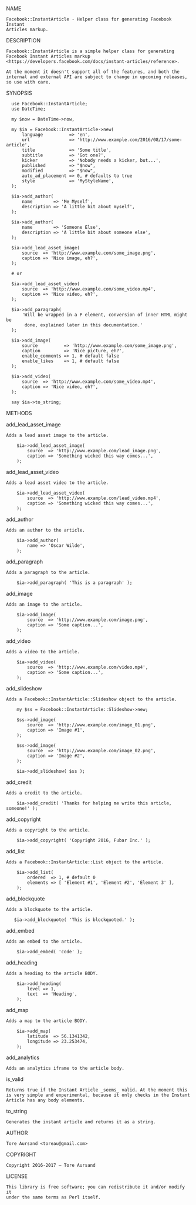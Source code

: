 NAME

    Facebook::InstantArticle - Helper class for generating Facebook Instant
    Articles markup.

DESCRIPTION

    Facebook::InstantArticle is a simple helper class for generating
    Facebook Instant Articles markup
    <https://developers.facebook.com/docs/instant-articles/reference>.

    At the moment it doesn't support all of the features, and both the
    internal and external API are subject to change in upcoming releases,
    so use with care.

SYNOPSIS

      use Facebook::InstantArticle;
      use DateTime;
    
      my $now = DateTime->now,
    
      my $ia = Facebook::InstantArticle->new(
          language          => 'en',
          url               => 'http://www.example.com/2016/08/17/some-article',
          title             => 'Some title',
          subtitle          => 'Got one?',
          kicker            => 'Nobody needs a kicker, but...',
          published         => "$now",
          modified          => "$now",
          auto_ad_placement => 0, # defaults to true
          style             => 'MyStyleName',
      );
    
      $ia->add_author(
          name        => 'Me Myself',
          description => 'A little bit about myself',
      );
    
      $ia->add_author(
          name        => 'Someone Else',
          description => 'A little bit about someone else',
      );
    
      $ia->add_lead_asset_image(
          source  => 'http://www.example.com/some_image.png',
          caption => 'Nice image, eh?',
      );
    
      # or
    
      $ia->add_lead_asset_video(
          source  => 'http://www.example.com/some_video.mp4',
          caption => 'Nice video, eh?',
      );
    
      $ia->add_paragraph(
          'Will be wrapped in a P element, conversion of inner HTML might be
           done, explained later in this documentation.'
      );
    
      $ia->add_image(
          source          => 'http://www.example.com/some_image.png',
          caption         => 'Nice picture, eh?',
          enable_comments => 1, # default false
          enable_likes    => 1, # default false
      );
    
      $ia->add_video(
          source  => 'http://www.example.com/some_video.mp4',
          caption => 'Nice video, eh?',
      );
    
      say $ia->to_string;

METHODS

 add_lead_asset_image

    Adds a lead asset image to the article.

        $ia->add_lead_asset_image(
            source  => 'http://www.example.com/lead_image.png',
            caption => 'Something wicked this way comes...',
        );

 add_lead_asset_video

    Adds a lead asset video to the article.

        $ia->add_lead_asset_video(
            source  => 'http://www.example.com/lead_video.mp4',
            caption => 'Something wicked this way comes...',
        );

 add_author

    Adds an author to the article.

        $ia->add_author(
            name => 'Oscar Wilde',
        );

 add_paragraph

    Adds a paragraph to the article.

        $ia->add_paragraph( 'This is a paragraph' );

 add_image

    Adds an image to the article.

        $ia->add_image(
            source  => 'http://www.example.com/image.png',
            caption => 'Some caption...',
        );

 add_video

    Adds a video to the article.

        $ia->add_video(
            source  => 'http://www.example.com/video.mp4',
            caption => 'Some caption...',
        );

 add_slideshow

    Adds a Facebook::InstantArticle::Slideshow object to the article.

        my $ss = Facebook::InstantArticle::Slideshow->new;
    
        $ss->add_image(
            source  => 'http://www.example.com/image_01.png',
            caption => 'Image #1',
        );
    
        $ss->add_image(
            source  => 'http://www.example.com/image_02.png',
            caption => 'Image #2',
        );
    
        $ia->add_slideshow( $ss );

 add_credit

    Adds a credit to the article.

        $ia->add_credit( 'Thanks for helping me write this article, someone!' );

 add_copyright

    Adds a copyright to the article.

        $ia->add_copyright( 'Copyright 2016, Fubar Inc.' );

 add_list

    Adds a Facebook::InstantArticle::List object to the article.

        $ia->add_list(
            ordered  => 1, # default 0
            elements => [ 'Element #1', 'Element #2', 'Element 3' ],
        );

 add_blockquote

    Adds a blockquote to the article.

       $ia->add_blockquote( 'This is blockquoted.' );

 add_embed

    Adds an embed to the article.

        $ia->add_embed( 'code' );

 add_heading

    Adds a heading to the article BODY.

        $ia->add_heading(
            level => 1,
            text  => 'Heading',
        );

 add_map

    Adds a map to the article BODY.

        $ia->add_map(
            latitude  => 56.1341342,
            longitude => 23.253474,
        );

 add_analytics

    Adds an analytics iframe to the article body.

 is_valid

    Returns true if the Instant Article _seems_ valid. At the moment this
    is very simple and experimental, because it only checks in the Instant
    Article has any body elements.

 to_string

    Generates the instant article and returns it as a string.

AUTHOR

    Tore Aursand <toreau@gmail.com>

COPYRIGHT

    Copyright 2016-2017 – Tore Aursand

LICENSE

    This library is free software; you can redistribute it and/or modify it
    under the same terms as Perl itself.

